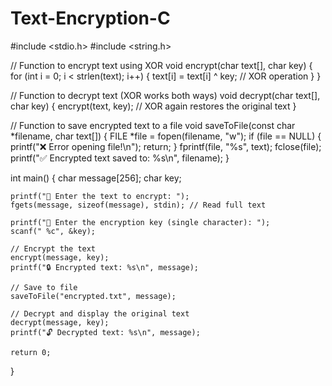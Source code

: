 # Text-Encryption-C
#include <stdio.h>
#include <string.h>

// Function to encrypt text using XOR
void encrypt(char text[], char key) {
    for (int i = 0; i < strlen(text); i++) {
        text[i] = text[i] ^ key; // XOR operation
    }
}

// Function to decrypt text (XOR works both ways)
void decrypt(char text[], char key) {
    encrypt(text, key); // XOR again restores the original text
}

// Function to save encrypted text to a file
void saveToFile(const char *filename, char text[]) {
    FILE *file = fopen(filename, "w");
    if (file == NULL) {
        printf("❌ Error opening file!\n");
        return;
    }
    fprintf(file, "%s", text);
    fclose(file);
    printf("✅ Encrypted text saved to: %s\n", filename);
}

int main() {
    char message[256];
    char key;

    printf("🔐 Enter the text to encrypt: ");
    fgets(message, sizeof(message), stdin); // Read full text

    printf("🔑 Enter the encryption key (single character): ");
    scanf(" %c", &key);

    // Encrypt the text
    encrypt(message, key);
    printf("🔒 Encrypted text: %s\n", message);

    // Save to file
    saveToFile("encrypted.txt", message);

    // Decrypt and display the original text
    decrypt(message, key);
    printf("🔓 Decrypted text: %s\n", message);

    return 0;
}
